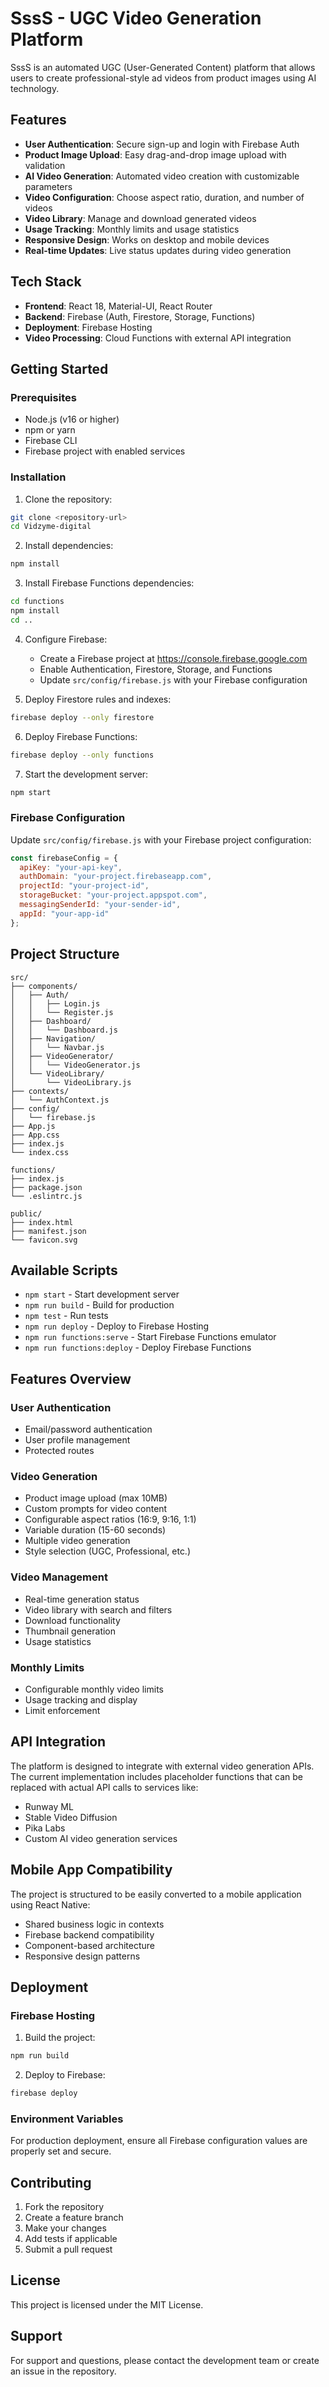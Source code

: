 # SssS - UGC Video Generation Platform

SssS is an automated UGC (User-Generated Content) platform that allows users to create professional-style ad videos from product images using AI technology.

## Features

- **User Authentication**: Secure sign-up and login with Firebase Auth
- **Product Image Upload**: Easy drag-and-drop image upload with validation
- **AI Video Generation**: Automated video creation with customizable parameters
- **Video Configuration**: Choose aspect ratio, duration, and number of videos
- **Video Library**: Manage and download generated videos
- **Usage Tracking**: Monthly limits and usage statistics
- **Responsive Design**: Works on desktop and mobile devices
- **Real-time Updates**: Live status updates during video generation

## Tech Stack

- **Frontend**: React 18, Material-UI, React Router
- **Backend**: Firebase (Auth, Firestore, Storage, Functions)
- **Deployment**: Firebase Hosting
- **Video Processing**: Cloud Functions with external API integration

## Getting Started

### Prerequisites

- Node.js (v16 or higher)
- npm or yarn
- Firebase CLI
- Firebase project with enabled services

### Installation

1. Clone the repository:
```bash
git clone <repository-url>
cd Vidzyme-digital
```

2. Install dependencies:
```bash
npm install
```

3. Install Firebase Functions dependencies:
```bash
cd functions
npm install
cd ..
```

4. Configure Firebase:
   - Create a Firebase project at https://console.firebase.google.com
   - Enable Authentication, Firestore, Storage, and Functions
   - Update `src/config/firebase.js` with your Firebase configuration

5. Deploy Firestore rules and indexes:
```bash
firebase deploy --only firestore
```

6. Deploy Firebase Functions:
```bash
firebase deploy --only functions
```

7. Start the development server:
```bash
npm start
```

### Firebase Configuration

Update `src/config/firebase.js` with your Firebase project configuration:

```javascript
const firebaseConfig = {
  apiKey: "your-api-key",
  authDomain: "your-project.firebaseapp.com",
  projectId: "your-project-id",
  storageBucket: "your-project.appspot.com",
  messagingSenderId: "your-sender-id",
  appId: "your-app-id"
};
```

## Project Structure

```
src/
├── components/
│   ├── Auth/
│   │   ├── Login.js
│   │   └── Register.js
│   ├── Dashboard/
│   │   └── Dashboard.js
│   ├── Navigation/
│   │   └── Navbar.js
│   ├── VideoGenerator/
│   │   └── VideoGenerator.js
│   └── VideoLibrary/
│       └── VideoLibrary.js
├── contexts/
│   └── AuthContext.js
├── config/
│   └── firebase.js
├── App.js
├── App.css
├── index.js
└── index.css

functions/
├── index.js
├── package.json
└── .eslintrc.js

public/
├── index.html
├── manifest.json
└── favicon.svg
```

## Available Scripts

- `npm start` - Start development server
- `npm run build` - Build for production
- `npm test` - Run tests
- `npm run deploy` - Deploy to Firebase Hosting
- `npm run functions:serve` - Start Firebase Functions emulator
- `npm run functions:deploy` - Deploy Firebase Functions

## Features Overview

### User Authentication
- Email/password authentication
- User profile management
- Protected routes

### Video Generation
- Product image upload (max 10MB)
- Custom prompts for video content
- Configurable aspect ratios (16:9, 9:16, 1:1)
- Variable duration (15-60 seconds)
- Multiple video generation
- Style selection (UGC, Professional, etc.)

### Video Management
- Real-time generation status
- Video library with search and filters
- Download functionality
- Thumbnail generation
- Usage statistics

### Monthly Limits
- Configurable monthly video limits
- Usage tracking and display
- Limit enforcement

## API Integration

The platform is designed to integrate with external video generation APIs. The current implementation includes placeholder functions that can be replaced with actual API calls to services like:

- Runway ML
- Stable Video Diffusion
- Pika Labs
- Custom AI video generation services

## Mobile App Compatibility

The project is structured to be easily converted to a mobile application using React Native:

- Shared business logic in contexts
- Firebase backend compatibility
- Component-based architecture
- Responsive design patterns

## Deployment

### Firebase Hosting

1. Build the project:
```bash
npm run build
```

2. Deploy to Firebase:
```bash
firebase deploy
```

### Environment Variables

For production deployment, ensure all Firebase configuration values are properly set and secure.

## Contributing

1. Fork the repository
2. Create a feature branch
3. Make your changes
4. Add tests if applicable
5. Submit a pull request

## License

This project is licensed under the MIT License.

## Support

For support and questions, please contact the development team or create an issue in the repository.